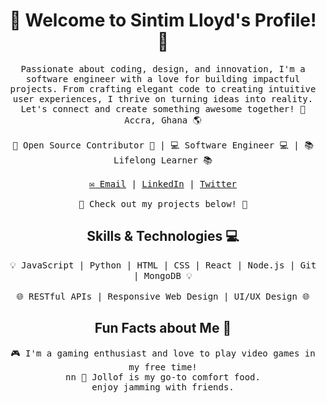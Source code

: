 <!--- Header --->
<p align="center">
</p>

<h1 align="center">🚀 Welcome to Sintim Lloyd's Profile! 🚀</h1>

<p align="center">
  <samp>
    Passionate about coding, design, and innovation, I'm a software engineer with a love for building impactful projects. From crafting elegant code to creating intuitive user experiences, I thrive on turning ideas into reality. Let's connect and create something awesome together! 🚀
    <br>
    Accra, Ghana 🌎
    <br>
    <br>
    🌟 Open Source Contributor 🌟 | 💻 Software Engineer 💻 | 📚 Lifelong Learner 📚
    <br>
    <br>
    <a href="mailto:lloydsintim128@gmail.com">✉️ Email</a> | 
    <a href="https://linkedin.com/in/yourusername">LinkedIn</a> |
    <a href="https://twitter.com/LlOyDSi_">Twitter</a>
    <br>
    <br>
    🚀 Check out my projects below! 🚀 
  </samp>
</p>


<!--- Skills --->
<h2 align="center">Skills & Technologies 💻</h2>

<p align="center">
  <samp>
    💡 JavaScript | Python | HTML | CSS | React | Node.js | Git | MongoDB 💡
    <br>
    <br>
    🌐 RESTful APIs | Responsive Web Design | UI/UX Design 🌐
  </samp>
</p>

<!--- Fun Facts --->
<h2 align="center">Fun Facts about Me 🎉</h2>

<p align="center">
  <samp>
    🎮 I'm a gaming enthusiast and love to play video games in my free time!
    <br>
 nn 🥘 Jollof is my go-to comfort food.
    <br>
    enjoy jamming with friends.
  </samp>
</p>

<!--- Footer --->


